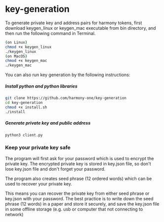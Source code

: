 # key-generation
To generate private key and address pairs for harmony tokens, 
first download keygen_linux or keygen_mac executable from bin directory, and then run the following command in Terminal.
```bash
(on Linux)
chmod +x keygen_linux 
./keygen_linux  
(on MacOS)
chmod +x keygen_mac 
./keygen_mac
 ```


You can also run key generation by the following instructions:
##### Install python and python libraries
```bash
git clone https://github.com/harmony-one/key-generation
cd key-generation 
chmod +x install.sh
./install
```

##### Generate private key and public address 
```bash
python3 client.py
```
### Keep your private key safe
The program will first ask for your password which is used to encrypt the private key. The encrypted private key is stored in key.json file, so don't lose key.json file and don't forget your password.

The program also creates seed phrase (12 ordered words) which can be used to recover your private key. 

This means you can recover the private key from either seed phrase or key.json with your password. The best practice is to write down the seed phrase (12 words) 
in a paper and store it securely, and save the key.json file in some offline storage (e.g. usb or computer that not connecting to network)

